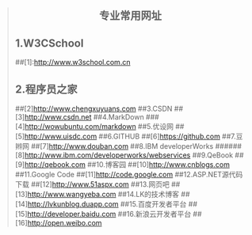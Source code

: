 >## <center>专业常用网址</center>
>## 1.W3CSchool
>##[1]:<http://www.w3school.com.cn> 
>## 2.程序员之家
>##[2]<http://www.chengxuyuans.com>
>##3.CSDN
>##[3]<http://www.csdn.net>
>##4.MarkDown
>###[4]<http://wowubuntu.com/markdown>
>##5.优设网
>##[5]<http://www.uisdc.com>
>##6.GITHUB
>##[6]<https://github.com>
>##7.豆辫网
>##[7]<http://www.douban.com>
>##8.IBM developerWorks 
>######[8]<http://www.ibm.com/developerworks/webservices>
>##9.QeBook 
>##[9]<http://qebook.com>
>##10.博客园 
>##[10]<http://www.cnblogs.com>
>##11.Google Code 
>##[11]<http://code.google.com>
>##12.ASP.NET源代码下载
>##[12]<http://www.51aspx.com>
>##13.网页吧
>##[13]<http://www.wangyeba.com>
>##14.LK的技术博客
>##[14]<http://lvkunblog.duapp.com>
>##15.百度开发者平台
>##[15]<http://developer.baidu.com>
>##16.新浪云开发者平台
>##[16]<http://open.weibo.com>